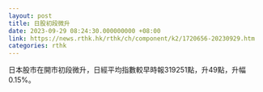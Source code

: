 ```yaml
---
layout: post
title: 日股初段微升
date: 2023-09-29 08:24:30.000000000 +08:00
link: https://news.rthk.hk/rthk/ch/component/k2/1720656-20230929.htm
categories: rthk
---
```


日本股市在開市初段微升，日經平均指數較早時報319251點，升49點，升幅0.15%。
